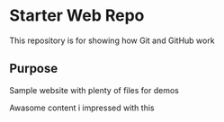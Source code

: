 # Starter Web Repo

This repository is for showing how Git and GitHub work

## Purpose

Sample website with plenty of files for demos

Awasome content
i impressed with this
